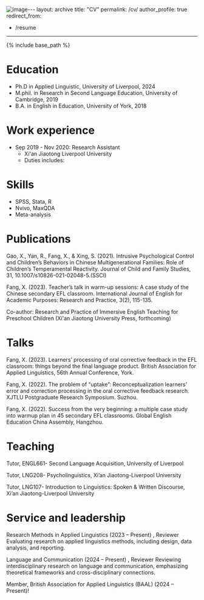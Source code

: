 ![image](https://github.com/user-attachments/assets/008e3994-abc1-4eab-8d48-d56adb836a15)---
layout: archive
title: "CV"
permalink: /cv/
author_profile: true
redirect_from:
  - /resume
---

{% include base_path %}

Education
======
* Ph.D in Applied Linguistic, University of Liverpool, 2024
* M.phil. in Research in Second Language Education, University of Cambridge, 2019
* B.A. in English in Education, University of York, 2018

Work experience
======
* Sep 2019 - Nov 2020: Research Assistant
  * Xi'an Jiaotong Liverpool University
  * Duties includes: 

  
Skills
======
* SPSS, Stata, R
* Nvivo, MaxQDA
* Meta-analysis

Publications
======
Gao, X., Yan, R., Fang, X., & Xing, S. (2021). Intrusive Psychological Control and Children’s Behaviors in Chinese Multigenerational Families: Role of Children’s Temperamental Reactivity. Journal of Child and Family Studies, 31, 10.1007/s10826-021-02048-5.(SSCI)

Fang, X. (2023). Teacher’s talk in warm-up sessions: A case study of the Chinese secondary EFL classroom. International Journal of English for Academic Purposes: Research and Practice, 3(2), 115-135.

Co-author: Research and Practice of Immersive English Teaching for Preschool Children (Xi'an Jiaotong University Press, forthcoming)

Talks
======
Fang, X. (2023). Learners’ processing of oral corrective feedback in the EFL classroom: things beyond the final language product. British Association for Applied Linguistics, 56th Annual Conference, York.

Fang, X. (2022). The problem of “uptake”: Reconceptualization learners’ error and correction processing in the oral corrective feedback research. XJTLU Postgraduate Research Symposium. Suzhou.

Fang, X. (2022). Success from the very beginning: a multiple case study into warmup plan in 45 secondary EFL classrooms. Global English Education China Assembly, Hangzhou.
  
Teaching
======
Tutor, ENGL661- Second Language Acquisition, University of Liverpool

Tutor, LNG208- Psycholinguistics, Xi’an Jiaotong-Liverpool University

Tutor, LNG107- Introduction to Linguistics: Spoken & Written Discourse, Xi’an Jiaotong-Liverpool University

  
Service and leadership
======
Research Methods in Applied Linguistics (2023 – Present) , Reviewer
Evaluating research on applied linguistics methods, including design, data analysis, and reporting.

Language and Communication (2024 – Present) , Reviewer
Reviewing interdisciplinary research on language and communication, emphasizing theoretical frameworks and cross-disciplinary connections.

Member, British Association for Applied Linguistics (BAAL) (2024 – Present)!


